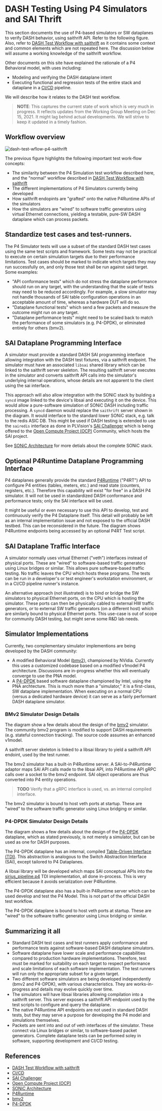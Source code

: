 # DASH Testing Using P4 Simulators and SAI Thrift

This section documents the use of P4-based simulators or SW dataplanes to verify DASH behavior, using saithrift API. Refer to the following figure. Also, refer to [DASH Test Workflow with saithrift](dash-test-workflow-saithrift.md) as it contains some context and common elements which are not repeated here. The discussion below will assume a working knowledge of the saithrift workflow.

Other documents on this site have explained the rationale of a P4 Behavioral model, with uses including:
* Modeling and verifying the DASH dataplane intent
* Executing functional and regression tests of the entire stack and dataplane in a [CI/CD](https://en.wikipedia.org/wiki/CI/CD) pipeline.

We will describe how it relates to the DASH test workflow.

> **NOTE**: This captures the current state of work which is very much in progress. It reflects updates from the Working Group Meeting on Dec 15, 2021. It might lag behind actual developments. We will strive to keep it updated in a timely fashion.

## Workflow overview 

![dash-test-wflow-p4-saithrift](../images/dash-test-wflow-p4-saithrift.svg)

The previous figure highlights the following important test work-flow concepts:

* The similarity between the P4 Simulation test workflow described here, and the "normal" workflow described in [DASH Test Workflow with saithrift](dash-test-workflow-saithrift.md)
* The different implementations of P4 Simulators currently being developed
* How saithrift endopints are "grafted" onto the native P4Runtime APIs of the simulators
* How the simulators are "wired" to software traffic generators using virtual Ethernet connections, yielding a testable, pure-SW DASH dataplane which can process packets.
## Standardize test cases and test-runners.
The P4 Simulator tests will use a subset of the standard DASH test cases using the same test scripts and framework. Some tests may not be practical to execute on certain simulation targets due to their performance limitations. Test cases should be marked to indicate which targets they may run successfully on, and only those test shall be run against said target. Some examples:
* "API conformance tests" which do not stress the dataplane performance should run on any target, with the understanding that the scale of tests may need to be reduced accordingly. For example, a slow simulator may not handle thousands of SAI table configuration operations in an acceptable amount of time, whereas a hardware DUT will do so.
* "Dataplane functional tests" which send a few packets and measure the outcome might run on any target.
* "Dataplane performance tests" might need to be scaled back to match the performance of some simulators (e.g. P4-DPDK), or eliminated entirely for others (bmv2).

## SAI Dataplane Programming Interface
A simulator must provide a standard DASH SAI programming interface allowing integration with the DASH test fixtures, via a saithrift endpoint. The simulator must have an associated `libsai` shared library which can be linked to the saithrift server skeleton. The resulting saithrift server executes in the simulator and converts saithrift API calls into the  simulator's underlying internal operations, whose details are not apparent to the client using the sai interface. 

This approach will also allow integration with the SONiC stack by building a `syncd` image linked to the device's libsai and executing it on the device. This would allow a pure-software simulation of SONiC DASH including traffic processing. A `syncd` daemon would replace the `saithrift` server shown in the diagram. It would interface to the standard lower SONiC stack, e.g. talk to the redis ASIC DB. This might be used if DASH testing is extended to use the `sairedis` interface as done in PLVision's [SAI Challenger](https://plvision.eu/rd-lab/blog/opensource/sai-challenger-sonic-based-framework) which is being offered to the [Open Compute Project (OCP)](https://www.opencompute.org/) Community, which hosts the SAI project.

See [SONiC Architecture](https://github.com/Azure/SONiC/wiki/Architecture) for more detials about the complete SONiC stack.

## Optional P4Runtime Dataplane Programming Interface
P4 dataplanes generally provide the standard [P4Runtime](https://github.com/p4lang/p4runtime) ("P4RT") API to configure P4 entities (tables, meters, etc.) and read state (counters, registers, etc.). Therefore this capability will exist "for free" in a DASH P4 simulator. It will not be used in standardized DASH conformance and performance tests; only the SAI interface will be used.

It might be useful or even necessary to use this API to develop, test and continuously verify the P4 Dataplane itself. This detail will probably be left as an internal implementation issue and not exposed to the official DASH testbed. This can be reconsidered in the future. The diagram shows P4Runtime endpoints being accessed by an optional P4RT Test script.

## SAI Dataplane Traffic Interface
A simulator normally uses virtual Ethernet ("veth") interfaces instead of physical ports. These are "wired" to software-based traffic generators using Linux bridges or similar. This allows pure software-based traffic testing. No traffic leaves the CPU which hosts these programs. The tests can be run in a developer's or test engineer's workstation environment, or in a CI/CD pipeline runner's instance.

An alternative approach (not illustrated) is to bind or bridge the SW simulators to physical Ethernet ports, on the CPU which is hosting the simulator. These ports can then be physically cabled to external HW traffic generators, *or* to external SW traffic generators (on a different host) which are similarly bound to physical Ethernet ports. This use-case is out of scope for community DASH testing, but might serve some R&D lab needs.

## Simulator Implementations
Currently, two complementary simulator implementions are being developed by the DASH community:
* A modified Behavioral Model ([bmv2](https://github.com/p4lang/behavioral-model)), championed by NVidia. Currently this uses a customized codebase based on a modified v1model P4 architecture. Discussions are in-progress whether this will eventually converge to use the PNA model.
* A [P4-DPDK](https://github.com/p4lang/p4-dpdk-target) based software dataplane championed by Intel, using the PNA archtecture. This is much more than a "simulator," it is a first-class, SW dataplane implementation. When executing on a normal CPU (versus a dedicated hardware device) it can serve as a fairly performant DASH dataplane simulator.

### BMv2 Simulator Design Details
The diagram show a few details about the design of the [bmv2](https://github.com/p4lang/behavioral-model) simulator. The community bmv2 program is modified to support DASH requirements (e.g. stateful connection tracking). The source code assumes an enhanced v1model.

A saithrift server skeleton is linked to a libsai library to yield a saithrift API endoint, used by the test runner.

The bmv2 simulator has a built-in P4Runtime server. A SAI-to-P4Runtime adaptor maps SAI API calls made to the libsai API, into P4Runtime API gRPC calls over a socket to the bmv2 endpoint. SAI object operations are thus converted into P4 entity operations.

> **TODO** Verify that a gRPC interface is used, vs. an internal compiled interface.

The bmv2 simulator is bound to host veth ports at startup.  These are "wired" to the software traffic generator using Linux bridging or similar.

### P4-DPDK Simulator Design Details
The diagram shows a few details about the design of the [P4-DPDK](https://github.com/p4lang/p4-dpdk-target) dataplane, which as stated previously, is not merely  a simulator, but can be used as one for DASH purposes.

The P4-DPDK dataplane has an internal, compiled [Table-Driven Interface (TDI)](https://github.com/p4lang/tdi). This abstraction is analogous to the Switch Abstraction Interface (SAI), except tailored to P4 Dataplanes.

A libsai library will be developed which maps SAI conceptual APIs into the [sirius_pipeline.p4](../sirius_pipeline.p4) TDI implementation, all done in-process. This is very efficient because it avoids serialization over P4Runtime.

The P4-DPDK dataplane also has a built-in P4Runtime server which can be used develop and test the P4 Model. This is not part of the official DASH test workflow.

The P4-DPDK dataplane is bound to host veth ports at startup.  These are "wired" to the software traffic generator using Linux bridging or similar.

## Summarizing it all
* Standard DASH test cases and test runners apply conformance and performance tests against software-based DASH dataplane simulators.
* Software dataplane have lower scale and performance capabilities compared to production hardware implementations. Therefore, test must be marked for suitability on each target to respect performance and scale limitations of each software implementation. The test runners will run only the appropriate subset for a given target.
* Two different software simulators are being developed independently (bmv2 and P4-DPDK), with various characteristics. They are works-in-progress and details may evolve quickly over time.
* The simulators will have libsai libraries allowing compilation into a saithrift server. This server exposes a saithrift API endpoint used by the test scripts to configure and query the dataplane.
* The native P4Runtime API endpoints are not used in standard DASH tests, but they may serve a purpose for developing the P4 model and simulations themselves.
* Packets are sent into and out of veth interfaces of the simulator. These connect via Linux bridges or similar, to software-based packet generators. Complete dataplane tests can be performed soley in software, supporting development and CI/CD testing.


## References
- [DASH Test Workflow with saithrift](dash-test-workflow-saithrift.md)
- [CI/CD](https://en.wikipedia.org/wiki/CI/CD)
- [SAI Challenger](https://plvision.eu/rd-lab/blog/opensource/sai-challenger-sonic-based-framework)
- [Open Compute Project (OCP)](https://www.opencompute.org/)
- [SONiC Architecture](https://github.com/Azure/SONiC/wiki/Architecture) 
- [P4Runtime](https://github.com/p4lang/p4runtime)
- [bmv2](https://github.com/p4lang/behavioral-model)
- [P4-DPDK](https://github.com/p4lang/p4-dpdk-target)
